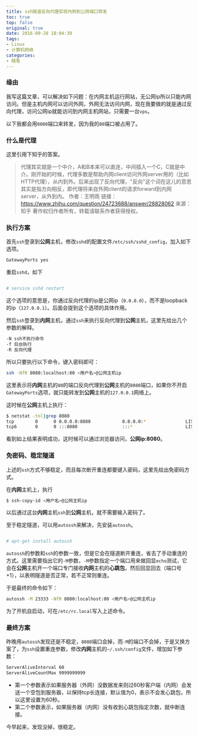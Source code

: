 ```yaml
---
title: ssh隧道反向代理实现内网到公网端口转发
toc: true
top: false
original: true
date: 2016-09-28 18:04:39
tags:
- Linux
- 计算机网络
categories:
- 随笔
---
```


### 缘由
我写这篇文章，可以解决如下问题：在内网主机运行网站，无公网ip所以只能内网访问。但是主机内网可以访问外网，外网无法访问内网，现在我要做的就是通过反向代理，访问公网ip就能访问到内网主机网站，只需要一台`vps`。

以下我都会用`8080`端口来转发，因为我的`80`端口被占用了。

### 什么是代理
这里引用下知乎的答案。
> 代理其实就是一个中介，A和B本来可以直连，中间插入一个C，C就是中介。刚开始的时候，代理多数是帮助内网client访问外网server用的（比如HTTP代理），从内到外。后来出现了反向代理，"反向"这个词在这儿的意思其实是指方向相反，即代理将来自外网client的请求forward到内网server，从外到内。
> 作者：王明雨
> 链接：https://www.zhihu.com/question/24723688/answer/28828062
> 来源：知乎 
> 著作权归作者所有，转载请联系作者获得授权。

### 执行方案
首先`ssh`登录到**公网**主机，修改`sshd`的配置文件`/etc/ssh/sshd_config`，加入如下选项。
```bash
GatewayPorts yes
```

重启`sshd`，如下
```bash

# service sshd restart
```

这个选项的意思是，你通过反向代理的ip是公网ip（`0.0.0.0`），而不是loopback的ip（`127.0.0.1`）。后面会提到这个选项的具体作用。

然后`ssh`登录到**内网**主机，通过`ssh`来执行反向代理到**公网**主机，这里先给出几个参数的解释。
```bash
-N ssh不执行命令
-f 后台执行
-R 反向代理
```

所以只要执行以下命令，键入密码即可：
```bash
ssh -NfR 8080:localhost:80 <用户名>@公网主机ip
```

这里表示将**内网**主机的`80`的端口反向代理到**公网**主机的`8080`端口，如果你不开启`GatewayPorts`选项，就只能转发到**公网**主机的`127.0.0.1`网络上。

这时候在**公网**主机上执行：
```bash
$ netstat -tnl|grep 8080
tcp        0      0 0.0.0.0:8080            0.0.0.0:*               LISTEN
tcp6       0      0 :::8080                 :::*                    LISTEN
```
看到如上结果表明成功，这时候可以通过浏览器访问，**公网ip:8080**。

### 免密码、稳定隧道
上述的`ssh`方式不够稳定，而且每次断开重连都要键入密码，这里先给出免密码方式。

在**内网**主机上，执行
```bash
$ ssh-copy-id <用户名>@公网主机ip
```

以后通过这台**内网**主机`ssh`到**公网**主机，就不需要输入密码了。

至于稳定隧道，可以用`autossh`来解决，先安装`autossh`。
```bash

# apt-get install autossh
```

`autossh`的参数和`ssh`的参数一致，但是它会在隧道断开重连，省去了手动重连的方式。这里需要指出它的`-M`参数，`-M`参数指定一个端口用来做回显`echo`测试，它会在**公网**主机开一个端口专门接收**内网**主机的**心跳包**，然后回显回去（端口号+1），以表明隧道是否正常，若不正常则重连。

于是最终的命令如下：
```bash
autossh -M 23333 -NfR 8080:localhost:80 <用户名>@公网主机ip
```

为了开机自启动，可在`/etc/rc.local`写入上述命令。

### 最终方案
昨晚用`autossh`发现还是不稳定，`8080`端口会掉，而`-M`的端口不会掉，于是又换方案了，为`ssh`设置重连参数，修改**内网**主机的`~/.ssh/config`文件，增加如下参数：
```bash
ServerAliveInterval 60
ServerAliveCountMax 9999999999
```

* 第一个参数表示如果服务器（外网）没数据发来则过60秒客户端（内网）会发送一个空包到服务器，以保持tcp长连接，默认值为0，表示不会发心跳包，所以这里设置为60秒。
* 第二个参数表示，如果服务器（内网）没有收到心跳包指定次数，就中断连接。

今早起来，发现没掉，很稳定。


